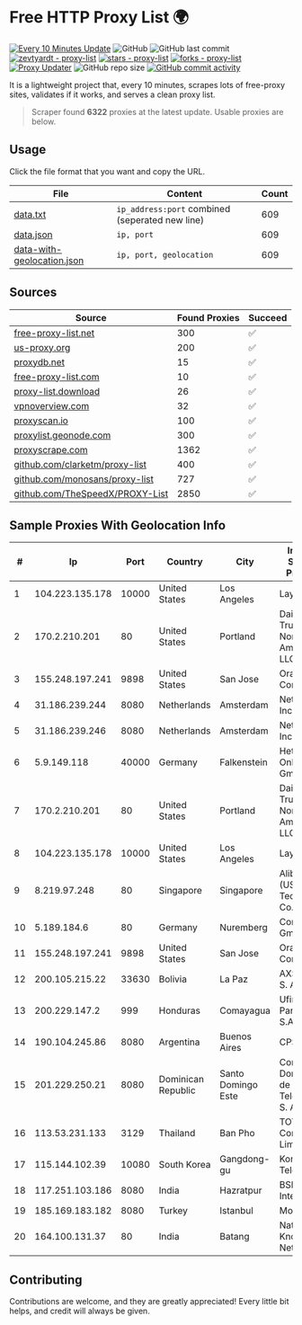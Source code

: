 
# Free HTTP Proxy List 🌍

[![Every 10 Minutes Update](https://github.com/mertguvencli/http-proxy-list/actions/workflows/main.yml/badge.svg?branch=main)](https://github.com/mertguvencli/http-proxy-list/actions/workflows/main.yml)
![GitHub](https://img.shields.io/github/license/mertguvencli/http-proxy-list)
![GitHub last commit](https://img.shields.io/github/last-commit/mertguvencli/http-proxy-list)
[![zevtyardt - proxy-list](https://img.shields.io/static/v1?label=zevtyardt&message=proxy-list&color=blue&logo=github)](https://github.com/zevtyardt/proxy-list "Go to GitHub repo")
[![stars - proxy-list](https://img.shields.io/github/stars/zevtyardt/proxy-list?style=social)](https://github.com/zevtyardt/proxy-list)
[![forks - proxy-list](https://img.shields.io/github/forks/zevtyardt/proxy-list?style=social)](https://github.com/zevtyardt/proxy-list)
[![Proxy Updater](https://github.com/zevtyardt/proxy-list/workflows/Proxy%20Updater/badge.svg)](https://github.com/zevtyardt/proxy-list/actions?query=workflow:"Proxy+Updater")
![GitHub repo size](https://img.shields.io/github/repo-size/zevtyardt/proxy-list)
[![GitHub commit activity](https://img.shields.io/github/commit-activity/m/zevtyardt/proxy-list?logo=commits)](https://github.com/zevtyardt/proxy-list/commits/main)

It is a lightweight project that, every 10 minutes, scrapes lots of free-proxy sites, validates if it works, and serves a clean proxy list.

> Scraper found **6322** proxies at the latest update. Usable proxies are below.

## Usage

Click the file format that you want and copy the URL.

|File|Content|Count|
|----|-------|-----|
|[data.txt](https://raw.githubusercontent.com/mertguvencli/http-proxy-list/main/proxy-list/data.txt)|`ip_address:port` combined (seperated new line)|609|
|[data.json](https://raw.githubusercontent.com/mertguvencli/http-proxy-list/main/proxy-list/data.json)|`ip, port`|609|
|[data-with-geolocation.json](https://raw.githubusercontent.com/mertguvencli/http-proxy-list/main/proxy-list/data-with-geolocation.json)|`ip, port, geolocation`|609|

## Sources

|Source|Found Proxies|Succeed|
|------|-------------|-------|
|[free-proxy-list.net](https://free-proxy-list.net)|300|✅|
|[us-proxy.org](https://www.us-proxy.org)|200|✅|
|[proxydb.net](http://proxydb.net)|15|✅|
|[free-proxy-list.com](https://free-proxy-list.com/?page=&port=&type%5B%5D=http&type%5B%5D=https&up_time=0&search=Search)|10|✅|
|[proxy-list.download](https://www.proxy-list.download/HTTP)|26|✅|
|[vpnoverview.com](https://vpnoverview.com/privacy/anonymous-browsing/free-proxy-servers)|32|✅|
|[proxyscan.io](https://www.proxyscan.io)|100|✅|
|[proxylist.geonode.com](https://proxylist.geonode.com/api/proxy-list?limit=300&page=1&sort_by=lastChecked&sort_type=desc&protocols=http,https)|300|✅|
|[proxyscrape.com](https://api.proxyscrape.com/v2/?request=displayproxies&protocol=http&timeout=10000&country=all&ssl=all&anonymity=all)|1362|✅|
|[github.com/clarketm/proxy-list](https://raw.githubusercontent.com/clarketm/proxy-list/master/proxy-list-raw.txt)|400|✅|
|[github.com/monosans/proxy-list](https://raw.githubusercontent.com/monosans/proxy-list/main/proxies/http.txt)|727|✅|
|[github.com/TheSpeedX/PROXY-List](https://raw.githubusercontent.com/TheSpeedX/PROXY-List/master/http.txt)|2850|✅|


## Sample Proxies With Geolocation Info

|#|Ip|Port|Country|City|Internet Service Provider|
|-|--|----|-------|----|-------------------------|
|1|104.223.135.178|10000|United States|Los Angeles|LayerHost|
|2|170.2.210.201|80|United States|Portland|Daimler Trucks of North America LLC|
|3|155.248.197.241|9898|United States|San Jose|Oracle Corporation|
|4|31.186.239.244|8080|Netherlands|Amsterdam|NetSkope Inc|
|5|31.186.239.246|8080|Netherlands|Amsterdam|NetSkope Inc|
|6|5.9.149.118|40000|Germany|Falkenstein|Hetzner Online GmbH|
|7|170.2.210.201|80|United States|Portland|Daimler Trucks of North America LLC|
|8|104.223.135.178|10000|United States|Los Angeles|LayerHost|
|9|8.219.97.248|80|Singapore|Singapore|Alibaba (US) Technology Co., Ltd.|
|10|5.189.184.6|80|Germany|Nuremberg|Contabo GmbH|
|11|155.248.197.241|9898|United States|San Jose|Oracle Corporation|
|12|200.105.215.22|33630|Bolivia|La Paz|AXS Bolivia S. A.|
|13|200.229.147.2|999|Honduras|Comayagua|Ufinet Panama S.A.|
|14|190.104.245.86|8080|Argentina|Buenos Aires|CPS|
|15|201.229.250.21|8080|Dominican Republic|Santo Domingo Este|Compañía Dominicana de Teléfonos S. A.|
|16|113.53.231.133|3129|Thailand|Ban Pho|TOT Public Company Limited|
|17|115.144.102.39|10080|South Korea|Gangdong-gu|Korea Telecom|
|18|117.251.103.186|8080|India|Hazratpur|BSNL Internet|
|19|185.169.183.182|8080|Turkey|Istanbul|Moon Dc|
|20|164.100.131.37|80|India|Batang|National Knowledge Network|



## Contributing

Contributions are welcome, and they are greatly appreciated! Every
little bit helps, and credit will always be given.

